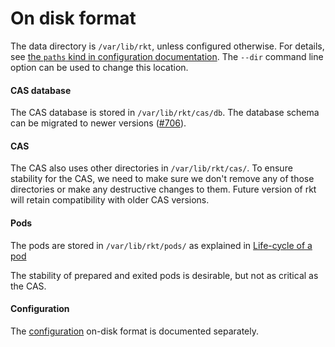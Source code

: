 On disk format
==============

The data directory is `/var/lib/rkt`, unless configured otherwise.
For details, see [the `paths` kind in configuration documentation](../configuration.md#rktkind-paths).
The `--dir` command line option can be used to change this location.

#### CAS database

The CAS database is stored in `/var/lib/rkt/cas/db`.
The database schema can be migrated to newer versions ([#706](https://github.com/coreos/rkt/issues/706)).

#### CAS

The CAS also uses other directories in `/var/lib/rkt/cas/`.
To ensure stability for the CAS, we need to make sure we don't remove any of those directories or make any destructive changes to them.
Future version of rkt will retain compatibility with older CAS versions.

#### Pods

The pods are stored in `/var/lib/rkt/pods/` as explained in [Life-cycle of a pod](pod-lifecycle.md)

The stability of prepared and exited pods is desirable, but not as critical as the CAS.

#### Configuration

The [configuration](../configuration.md) on-disk format is documented separately.
